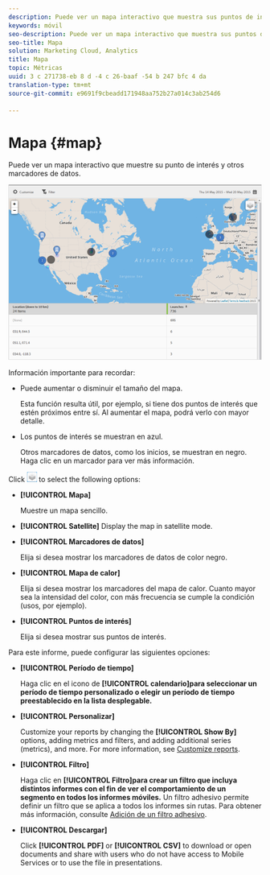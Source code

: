 ```yaml
---
description: Puede ver un mapa interactivo que muestra sus puntos de interés y otros marcadores de datos.
keywords: móvil
seo-description: Puede ver un mapa interactivo que muestra sus puntos de interés y otros marcadores de datos.
seo-title: Mapa
solution: Marketing Cloud, Analytics
title: Mapa
topic: Métricas
uuid: 3 c 271738-eb 8 d -4 c 26-baaf -54 b 247 bfc 4 da
translation-type: tm+mt
source-git-commit: e9691f9cbeadd171948aa752b27a014c3ab254d6

---
```



# Mapa {#map}

Puede ver un mapa interactivo que muestre su punto de interés y otros marcadores de datos.

![](assets/map.png)

Información importante para recordar:

* Puede aumentar o disminuir el tamaño del mapa.

   Esta función resulta útil, por ejemplo, si tiene dos puntos de interés que estén próximos entre sí. Al aumentar el mapa, podrá verlo con mayor detalle.
* Los puntos de interés se muestran en azul.

   Otros marcadores de datos, como los inicios, se muestran en negro. Haga clic en un marcador para ver más información.

Click ![layers](assets/map_layers.png) to select the following options:

* **[!UICONTROL Mapa]**

   Muestre un mapa sencillo.

* **[!UICONTROL Satellite]**
Display the map in satellite mode.

* **[!UICONTROL Marcadores de datos]**

   Elija si desea mostrar los marcadores de datos de color negro.

* **[!UICONTROL Mapa de calor]**

   Elija si desea mostrar los marcadores del mapa de calor. Cuanto mayor sea la intensidad del color, con más frecuencia se cumple la condición (usos, por ejemplo).

* **[!UICONTROL Puntos de interés]**

   Elija si desea mostrar sus puntos de interés.

Para este informe, puede configurar las siguientes opciones:

* **[!UICONTROL Período de tiempo]**

   Haga clic en el icono de **[!UICONTROL calendario]para seleccionar un período de tiempo personalizado o elegir un período de tiempo preestablecido en la lista desplegable.**

* **[!UICONTROL Personalizar]**

   Customize your reports by changing the **[!UICONTROL Show By]** options, adding metrics and filters, and adding additional series (metrics), and more. For more information, see [Customize reports](/help/using/usage/reports-customize/t-reports-customize.md).

* **[!UICONTROL Filtro]**

   Haga clic en **[!UICONTROL Filtro]para crear un filtro que incluya distintos informes con el fin de ver el comportamiento de un segmento en todos los informes móviles.** Un filtro adhesivo permite definir un filtro que se aplica a todos los informes sin rutas. Para obtener más información, consulte [Adición de un filtro adhesivo](/help/using/usage/reports-customize/t-sticky-filter.md).

* **[!UICONTROL Descargar]**

   Click **[!UICONTROL PDF]** or **[!UICONTROL CSV]** to download or open documents and share with users who do not have access to Mobile Services or to use the file in presentations.